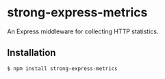 # strong-express-metrics

An Express middleware for collecting HTTP statistics.

## Installation

```
$ npm install strong-express-metrics
```
